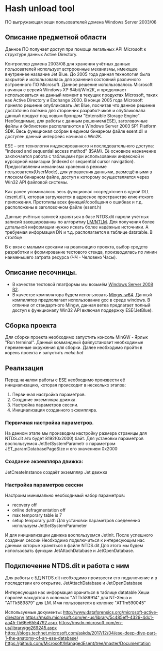 # Hash unload tool
ПО выгружающая хеши пользователей домена Windows Server 2003/08

## Описание предметной области
Данное ПО получает доступ при помощи легальных API Microsoft к структуре данных Active Directory.

Контроллер домена 2003/08 для хранения учётных данных пользователей использует встрроенные механизмы, имеющее внутреннее название Jet Blue.
До 2005 года данная технология была закрытой и использовалась для хранения состояний различного встроенного ПО Microsoft.
Данное решение использовалось Microsoft начиная с версий Windows XP 64bit/Win2K, и продолжает использоваться на данный момент в текущих продуктах Microsoft, таких как Active Directory и Exchange 2000.
В конце 2005 года Microsoft приняло решение опубликовать Jet Blue, посчитав что данное решение достаточно полезно для сторонних разработчиков и опубликовала данный продукт под новым брэндом "Extensible Storage Engine".
Необходимые, для работы с данным решением(ESE), заголовочные файлы и библиотеки располагаются в Windows Server 2003 SP1 Platform SDK.
Весь функционал собран в едином бинарном файле esent.dll и доступен данный интерфейс начиная с Win2K.

ESE – это технология индексированного и последовательного доступа: "indexed and sequential access method" (ISAM). Её основное назначение заключается работа с таблицами при использовании индексной и курсорной навигации (indexed or sequential cursor navigation). Предоставлении механизма хранения в режиме пользователя(UserMode), для управления данными, размещёнными в плоском бинарном файле, доступ к которому осуществляется через Win32 API файловой системы.

Как ранее упоминалось весь функционал сосредоточен в одной DLL (esent.dll), которая загружается в адресное пространство клиентского приложения. Прототипы всех функций/сообщеня о ошибках и т.д. расположены в заголовочном файле (esent.h)

Данные учётных записей храняться в базе NTDS.dit пароли учётных записий захешированны по алгоритму [LM/NTLM](https://ru.wikipedia.org/wiki/NTLMv2). Для получения более детальной информации нужно искать более надёжные источники.
А требуемая информация DN и т.д. располагается в таблице datatable. В столбце 

В с вязи с малыми сроками на реализацию проекта, выбор средств разработки и формирование тестового стенда, производилась по линии наименьшего затрата ресурса (ЧЧ - Человеко Часы).

## Описание песочницы.
- В качестве тестовой платформы мы возьмём [Windows Server 2008 R2](https://www.microsoft.com/ru-ru/SoftMicrosoft/server2008.aspx). 
- В качестве компилятора будем использовать [Mingw-w64](https://sourceforge.net/projects/mingw-w64/files/External%20binary%20packages%20%28Win64%20hosted%29/MSYS%20%2832-bit%29/). Данный компилятор предполагает использование gcc в среде windows. В отличии от стандартного Mingw, данная ветка предлагает полный доступ к функционалу Win32 API включая поддержку ESE(JetBlue).

## Сборка проекта
Для сборки проекта необходимо запустить консоль MinGW - Ярлык "Run terminal". Данный коммандный файлустановит необходимые переменные окружения для сборки. Далее необходимо пройти в корень проекта и запустить _make.bat_ 

## Реализация
Перед началом работы с ESE необходимо произвести её инициализацию, которая происходит в несколько этапов:
1. Первичная настройка параметров.
2. Создание экземпляра движка.
3. Настройка параметров сессии.
4. Инициализация созданного экземпляра.

### Первичная настройка параметров.
На данном этапе мы производим настройку размера страницы для NTDS.dit это будет 8192(0x2000) байт.
Для установки параметров воспользуемся JetSetSystemParametr с параметром JET_paramDatabasePageSize и его значением 0x2000

### Создание экземпляра движка:
JetCreateInstance создаёт экземпляр Jet движка

### Настройка параметров сессии
Настроим минимально необходимый набор параметров:
- recovery off
- online defragmentation off
- max temporary table is 7
- setup temporary path
Для установки параметров соеденения используем JetSetSystemParameter

И для инициализации движка воспользуемся JetInit.
После успешного создания сессии Необходимо подключиться к интересующим нас данным которые храняться в файле NTDS.dit
Для этого мы будем использовать функции JetAttachDatabase и JetOpenDatabase.

## Подключение NTDS.dit и работа с ним
Для работы с БД NTDS.dit необходимо произвести его подключение и в последствии его открытие.
JetAttachDatabase и JetOpenDatabase



Интересующая нас информация храниться в таблице datatable
Хеши паролей находятся в колонках "ATTk589914" для NT-Хеша и "ATTk589879" для LM.
Имя пользователя в колонке "ATTm590045"

Используемые документы:
http://www.dataforensics.org/microsoft-active-directory/
https://msdn.microsoft.com/en-us/library/5c485eff-4329-4dc1-aa45-fb66e6554792.aspx
https://msdn.microsoft.com/en-us/library/gg269245.aspx
https://blogs.technet.microsoft.com/askds/2017/12/04/ese-deep-dive-part-1-the-anatomy-of-an-ese-database/
https://github.com/Microsoft/ManagedEsent/tree/master/Documentation
